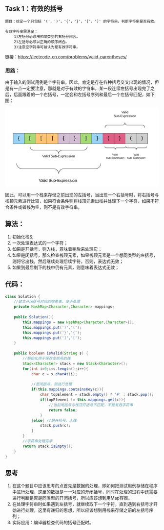 ## Task 1：有效的括号

	题目：给定一个只包括 '('，')'，'{'，'}'，'['，']' 的字符串，判断字符串是否有效。
	
	有效字符串需满足：
		1)左括号必须用相同类型的右括号闭合。
		2)左括号必须以正确的顺序闭合。
		3)注意空字符串可被认为是有效字符串。

链接：https://leetcode-cn.com/problems/valid-parentheses/

### 思路：

​		由于输入的测试用例是个字符串，因此，肯定是存在各种括号交叉出现的情况，但是有一点一定要注意，那就是对于有效的字符串，某一段连续左括号出现完了之后，后面跟着的一个右括号，一定会和左括号序列和最后一个左括号匹配，如下图：

![](images\valid_parenthesis.png)

​			因此，可以用一个栈来存储之前出现的左括号，当出现一个右括号时，将右括号与栈顶元素进行比较，如果符合条件则将栈顶元素出栈并处理下一个字符，如果不符合条件或者栈为空，则不是有效字符串。



## 算法：

1. 初始化栈S;
2. 一次处理表达式的一个字符；
3. 如果是开括号，则入栈，意味着稍后来处理它；
4. 如果是闭括号，那么检查栈顶元素，如果栈顶元素是一个想同类型的左括号，则将它出栈，然后继续处理后续字符，否则，表达式无效；
5. 如果到最后剩下的栈中仍有元素，则意味着表达式无效；



## 代码：

```java
class Solution {
    //建立开闭括号对应的哈希表，便于处理
    private HashMap<Character,Character> mappings;
    
    public Solution(){
        this.mappings = new HashMap<Character,Character>();
        this.mappings.put(')','(');
        this.mappings.put('}','{');
        this.mappings.put(']','[');
    }
    
    public boolean isValid(String s) {
        //初始化用于保存左括号的栈
        Stack<Character> stack = new Stack<Character>();
        for(int i=0;i<s.length();i++){
            char c = s.charAt(i);
            
            //是闭括号，则进行处理
            if(this.mappings.containsKey(c)){
                char topElement = stack.empty() ? '#' : stack.pop();
                if(topElement != this.mappings.get(c)){
                    //当前闭括号与栈顶开括号不匹配，不是有效字符串
                    return false;
                }   
            }else{ //是开括号，入栈
                stack.push(c);
            }
        }
        //字符串处理完毕
        return stack.isEmpty();
    }
}
```



## 思考

1. 在这个题目中应该思考的点首先是数据的处理，即如何把测试用例存储在程序中进行处理，这里的数据是一一对应的开闭括号，同时在处理的过程中还需要进行判断是否是同类型的开闭括号，所以应该想到用Map容器。
2. 在处理字符串时如果遇到左括号，就继续取下一个字符，直到遇到右括号才开始进行处理，这里有递归的思想，所以应该想到用栈来存储之前的左括号序列；
3. 实际应用：编译器检查代码的括号匹配时。